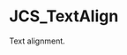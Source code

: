 <!--
   - $File: JCS_TextAlign.html $
   - $Date: 2018-10-01 20:21:24 $
   - $Revision: $
   - $Creator: Jen-Chieh Shen $
   - $Notice: See LICENSE.txt for modification and distribution information
   -                   Copyright © 2018 by Shen, Jen-Chieh $
-->


<div id="content-header">
  <h1>JCS_TextAlign</h1>
</div>

<p>
  Text alignment.
</p>
